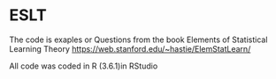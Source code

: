 # ESLT
The code is exaples or Questions from the book Elements of Statistical Learning Theory https://web.stanford.edu/~hastie/ElemStatLearn/


All code was coded in R (3.6.1)in RStudio
